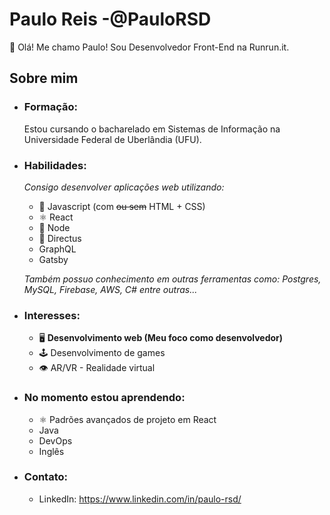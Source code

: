 # Paulo Reis -@PauloRSD
👋 Olá! Me chamo Paulo! Sou Desenvolvedor Front-End na Runrun.it.

## Sobre mim
- ### Formação:
    Estou cursando o bacharelado em Sistemas de Informação na Universidade Federal de Uberlândia (UFU).

- ### Habilidades:
    *Consigo desenvolver aplicações web utilizando:*
    - 💛 Javascript (com ~~ou sem~~ HTML + CSS)
    - ⚛️ React 
    - 💚 Node
    - 💾 Directus
    - GraphQL
    - Gatsby
    
    *Também possuo conhecimento em outras ferramentas como: Postgres, MySQL, Firebase, AWS, C# entre outras...*

- ### Interesses:
    - 🖥️ **Desenvolvimento web (Meu foco como desenvolvedor)**
    - 🕹️ Desenvolvimento de games
    - 👁️ AR/VR - Realidade virtual

- ### No momento estou aprendendo:
    - ⚛️ Padrões avançados de projeto em React
    - Java
    - DevOps
    - Inglês

- ### Contato:
    - LinkedIn: https://www.linkedin.com/in/paulo-rsd/

<!---
PauloRSD/PauloRSD is a ✨ special ✨ repository because its `README.md` (this file) appears on your GitHub profile.
You can click the Preview link to take a look at your changes.
--->
